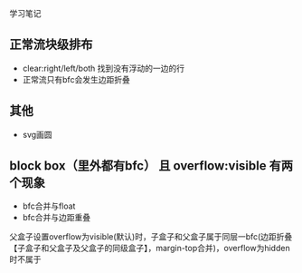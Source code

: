 学习笔记
## 正常流块级排布
+ clear:right/left/both 找到没有浮动的一边的行
+ 正常流只有bfc会发生边距折叠
## 其他
+ svg画圆
## block box（里外都有bfc） 且 overflow:visible 有两个现象
+ bfc合并与float
+ bfc合并与边距重叠

父盒子设置overflow为visible(默认)时，子盒子和父盒子属于同层一bfc(边距折叠【子盒子和父盒子及父盒子的同级盒子】，margin-top合并)，overflow为hidden时不属于
